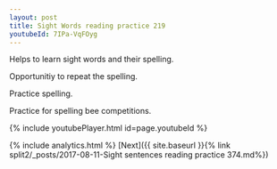 ```yaml
---
layout: post
title: Sight Words reading practice 219
youtubeId: 7IPa-VqFOyg
---
```

 
 
Helps to learn sight words and their spelling.

Opportunitiy to repeat the spelling. 

Practice spelling. 
 
Practice for spelling bee competitions. 
 
{% include youtubePlayer.html id=page.youtubeId %}
 
 
{% include analytics.html %} 
[Next]({{ site.baseurl }}{% link  split2/_posts/2017-08-11-Sight sentences reading practice 374.md%})
 

